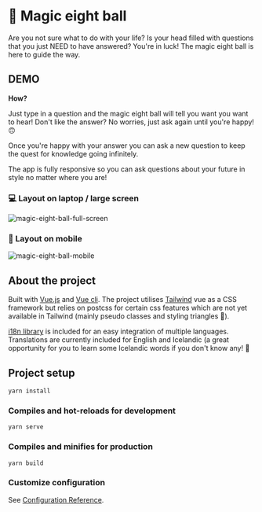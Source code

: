 # :8ball: Magic eight ball
Are you not sure what to do with your life? Is your head filled with questions that you just NEED to have answered? You're in luck! The magic eight ball is here to guide the way.

## DEMO
**How?**

Just type in a question and the magic eight ball will tell you want you want to hear! Don't like the answer? No worries, just ask again until you're happy! :upside_down_face:

Once you're happy with your answer you can ask a new question to keep the quest for knowledge going infinitely.

The app is fully responsive so you can ask questions about your future in style no matter where you are! 
### :computer: Layout on laptop / large screen
![magic-eight-ball-full-screen](https://user-images.githubusercontent.com/33524936/110216162-da30b800-7ead-11eb-8673-6238af6464d1.gif)
### :iphone: Layout on mobile

![magic-eight-ball-mobile](https://user-images.githubusercontent.com/33524936/110215688-5d044380-7eab-11eb-8100-a6b8b02d39fd.gif)

## About the project
Built with [Vue.js](https://vuejs.org/) and [Vue cli](https://cli.vuejs.org/). The project utilises [Tailwind](https://tailwindcss.com/) vue as a CSS framework but relies on postcss for certain css features which are not yet available in Tailwind (mainly pseudo classes and styling triangles :small_red_triangle_down:).

[i18n library](https://kazupon.github.io/vue-i18n/) is included for an easy integration of multiple languages. Translations are currently included for English and Icelandic (a great opportunity for you to learn some Icelandic words if you don't know any! :slightly_smiling_face:

## Project setup
```
yarn install
```

### Compiles and hot-reloads for development
```
yarn serve
```

### Compiles and minifies for production
```
yarn build
```

### Customize configuration
See [Configuration Reference](https://cli.vuejs.org/config/).
